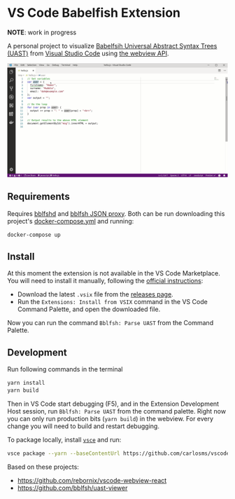 # VS Code Babelfish Extension

**NOTE**: work in progress

A personal project to visualize [Babelfsih Universal Abstract Syntax Trees (UAST)](https://doc.bblf.sh/) from [Visual Studio Code](https://code.visualstudio.com/) using [the webview API](https://code.visualstudio.com/docs/extensions/webview).

![screenshot](./doc/screencast.gif)

## Requirements

Requires [bblfshd](https://github.com/bblfsh/bblfshd) and [bblfsh JSON proxy](https://github.com/carlosms/bblfsh-json-proxy). Both can be run downloading this project's [docker-compose.yml](./docker-compose.yml) and running:

```bash
docker-compose up
```

## Install

At this moment the extension is not available in the VS Code Marketplace. You will need to install it manually, following the [official instructions](https://code.visualstudio.com/docs/editor/extension-gallery#_install-from-a-vsix):
- Download the latest `.vsix` file from the [releases page](https://github.com/carlosms/vscode-babelfish/releases).
- Run the `Extensions: Install from VSIX` command in the VS Code Command Palette, and open the downloaded file.

Now you can run the command `Bblfsh: Parse UAST` from the Command Palette.

## Development

Run following commands in the terminal

```bash
yarn install
yarn build
```

Then in VS Code  start debugging (F5), and in the Extension Development Host session, run `Bblfsh: Parse UAST` from the command palette.
Right now you can only run production bits (`yarn build`) in the webview. For every change you will need to build and restart debugging.

To package locally, install [`vsce`](https://github.com/Microsoft/vscode-vsce) and run:

```bash
vsce package --yarn --baseContentUrl https://github.com/carlosms/vscode-babelfish --baseImagesUrl https://github.com/carlosms/vscode-babelfish
```

Based on these projects:
- https://github.com/rebornix/vscode-webview-react
- https://github.com/bblfsh/uast-viewer
